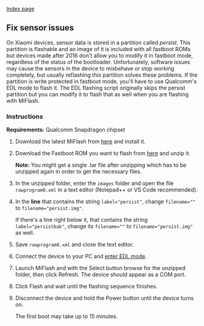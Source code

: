 [Index page](../)

## Fix sensor issues

On Xiaomi devices, sensor data is stored in a partition called *persist*. This partition is flashable and an image of it is included with all fastboot ROMs but devices made after 2016 don't allow you to modify it in fastboot mode, regardless of the status of the bootloader. Unfortunately, software issues may cause the sensors in the device to misbehave or stop working completely, but usually reflashing this partition solves these problems. If the partition is write protected in fastboot mode, you'll have to use Qualcomm's EDL mode to flash it. The EDL flashing script originally skips the persist partition but you can modify it to flash that as well when you are flashing with MiFlash.

### Instructions

**Requirements:** Qualcomm Snapdragon chipset

1. Download the latest MiFlash from [here](Tools_for_Xiaomi_devices.md) and install it.

2. Download the Fastboot ROM you want to flash from [here](https://xiaomifirmwareupdater.com/miui/) and unzip it.

    **Note:** You might get a single .tar file after unzipping which has to be unzipped again in order to get the necessary files.

3. In the unzipped folder, enter the `images` folder and open the file `rawprogram0.xml` in a text editor (Notepad++ or VS Code recommended).

4. In the **line** that contains the string `label="persist"`, change `filename=""` to `filename="persist.img"`.

    If there's a line right below it, that contains the string `label="persistbak"`, change its `filename=""` to `filename="persist.img"` as well.

5. Save `rawprogram0.xml` and close the text editor.

6. Connect the device to your PC and [enter EDL mode](Access_EDL_mode.md).

7. Launch MiFlash and with the Select button browse for the unzipped folder, then click Refresh. The device should appear as a COM port.

8. Click Flash and wait until the flashing sequence finishes.

9. Disconnect the device and hold the Power button until the device turns on.

    The first boot may take up to 15 minutes.